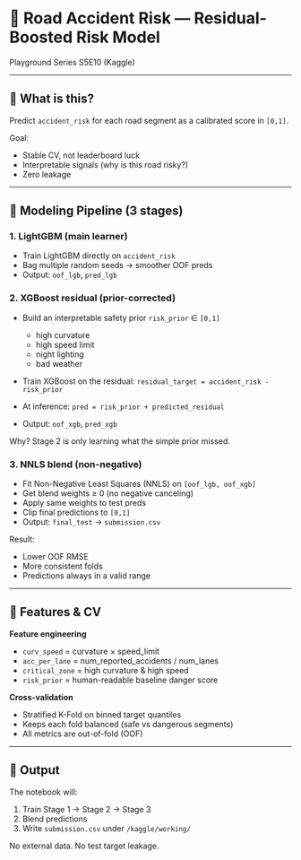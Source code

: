 # 🚦 Road Accident Risk — Residual-Boosted Risk Model

Playground Series S5E10 (Kaggle)

---

## 🎯 What is this?

Predict `accident_risk` for each road segment as a calibrated score in `[0,1]`.

Goal:

* Stable CV, not leaderboard luck
* Interpretable signals (why is this road risky?)
* Zero leakage

---

## 🧠 Modeling Pipeline (3 stages)

### 1. LightGBM (main learner)

* Train LightGBM directly on `accident_risk`
* Bag multiple random seeds → smoother OOF preds
* Output: `oof_lgb`, `pred_lgb`

### 2. XGBoost residual (prior-corrected)

* Build an interpretable safety prior `risk_prior` ∈ `[0,1]`

  * high curvature
  * high speed limit
  * night lighting
  * bad weather
* Train XGBoost on the residual:
  `residual_target = accident_risk - risk_prior`
* At inference:
  `pred = risk_prior + predicted_residual`
* Output: `oof_xgb`, `pred_xgb`

Why? Stage 2 is only learning what the simple prior missed.

### 3. NNLS blend (non-negative)

* Fit Non-Negative Least Squares (NNLS) on `[oof_lgb, oof_xgb]`
* Get blend weights ≥ 0 (no negative canceling)
* Apply same weights to test preds
* Clip final predictions to `[0,1]`
* Output: `final_test` → `submission.csv`

Result:

* Lower OOF RMSE
* More consistent folds
* Predictions always in a valid range

---

## 🔬 Features & CV

**Feature engineering**

* `curv_speed` = curvature × speed_limit
* `acc_per_lane` = num_reported_accidents / num_lanes
* `critical_zone` = high curvature & high speed
* `risk_prior` = human-readable baseline danger score

**Cross-validation**

* Stratified K-Fold on binned target quantiles
* Keeps each fold balanced (safe vs dangerous segments)
* All metrics are out-of-fold (OOF)

---

## 📂 Output

The notebook will:

1. Train Stage 1 → Stage 2 → Stage 3
2. Blend predictions
3. Write `submission.csv` under `/kaggle/working/`

No external data. No test target leakage.

